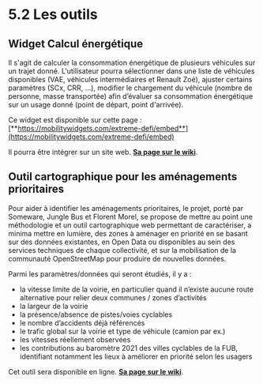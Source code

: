 # 5.2 Les outils

## Widget Calcul énergétique

Il s'agit de calculer la consommation énergétique de plusieurs véhicules sur un trajet donné. L'utilisateur pourra sélectionner dans une liste de véhicules disponibles (VAE, véhicules intermédiaires et Renault Zoé), ajuster certains paramètres (SCx, CRR, …), modifier le chargement du véhicule (nombre de personne, masse transportée) afin d’évaluer sa consommation énergétique sur un usage donné (point de départ, point d'arrivée).

Ce widget est disponible sur cette page : [**https://mobilitywidgets.com/extreme-defi/embed**](https://mobilitywidgets.com/extreme-defi/embed)

Il pourra être intégrer sur un site web. [**Sa page sur le wiki**](https://wikixd.fabmob.io/wiki/Widget\_XD\_%22calcul\_consommation\_%C3%A9nerg%C3%A9tique%22).

## Outil cartographique pour les aménagements prioritaires

Pour aider à identifier les aménagements prioritaires, le projet, porté par Someware, Jungle Bus et Florent Morel, se propose de mettre au point une méthodologie et un outil cartographique web permettant de caractériser, a minima mettre en lumière, des zones à aménager en priorité en se basant sur des données existantes, en Open Data ou disponibles au sein des services techniques de chaque collectivité, et sur la mobilisation de la communauté OpenStreetMap pour produire de nouvelles données.

Parmi les paramètres/données qui seront étudiés, il y a :

* la vitesse limite de la voirie, en particulier quand il n’existe aucune route alternative pour relier deux communes / zones d’activités
* la largeur de la voirie
* la présence/absence de pistes/voies cyclables
* le nombre d’accidents déjà référencés
* le trafic global sur la voirie et type de véhicule (camion par ex.)
* les vitesses réellement observées
* les contributions au baromètre 2021 des villes cyclables de la FUB, identifiant notamment les lieux à améliorer en priorité selon les usagers

Cet outil sera disponible en ligne. [**Sa page sur le wiki**](https://wikixd.fabmob.io/wiki/Am%C3%A9nagements\_prioritaires\_pour\_les\_v%C3%A9hicules\_interm%C3%A9diaires).

